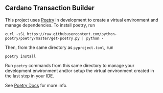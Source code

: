 
## Cardano Transaction Builder

This project uses [Poetry](https://python-poetry.org/) in development to create a virtual environment and manage dependencies.
To install poetry, run

```shell
curl -sSL https://raw.githubusercontent.com/python-poetry/poetry/master/get-poetry.py | python -
```

Then, from the same directory as `pyproject.toml`, run

```shell
poetry install
```

Run `poetry` commands from this same directory to manage your development environment and/or setup the virtual environment created in the last step in your IDE.


See [Poetry Docs](https://python-poetry.org/docs/cli/) for more info.
